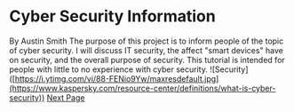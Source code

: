 # Cyber Security Information
By Austin Smith
The purpose of this project is to inform people of the topic of cyber security. 
I will discuss IT security, the affect "smart devices" have on security, and the overall purpose of security.
This tutorial is intended for people with little to no experience with cyber security.
![Security] ([https://i.ytimg.com/vi/88-FENio9Yw/maxresdefault.jpg](https://www.kaspersky.com/resource-center/definitions/what-is-cyber-security))
[Next Page](ITSecurity.md)
